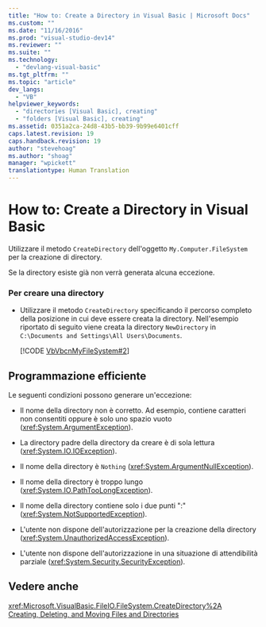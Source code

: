 ```yaml
---
title: "How to: Create a Directory in Visual Basic | Microsoft Docs"
ms.custom: ""
ms.date: "11/16/2016"
ms.prod: "visual-studio-dev14"
ms.reviewer: ""
ms.suite: ""
ms.technology: 
  - "devlang-visual-basic"
ms.tgt_pltfrm: ""
ms.topic: "article"
dev_langs: 
  - "VB"
helpviewer_keywords: 
  - "directories [Visual Basic], creating"
  - "folders [Visual Basic], creating"
ms.assetid: 0351a2ca-24d8-43b5-bb39-9b99e6401cff
caps.latest.revision: 19
caps.handback.revision: 19
author: "stevehoag"
ms.author: "shoag"
manager: "wpickett"
translationtype: Human Translation
---
```

# How to: Create a Directory in Visual Basic
Utilizzare il metodo `CreateDirectory` dell'oggetto `My.Computer.FileSystem` per la creazione di directory.  
  
 Se la directory esiste già non verrà generata alcuna eccezione.  
  
### Per creare una directory  
  
-   Utilizzare il metodo `CreateDirectory` specificando il percorso completo della posizione in cui deve essere creata la directory.  Nell'esempio riportato di seguito viene creata la directory `NewDirectory` in `C:\Documents and Settings\All Users\Documents`.  
  
     [!CODE [VbVbcnMyFileSystem#2](../CodeSnippet/VS_Snippets_VBCSharp/VbVbcnMyFileSystem#2)]  
  
## Programmazione efficiente  
 Le seguenti condizioni possono generare un'eccezione:  
  
-   Il nome della directory non è corretto.  Ad esempio, contiene caratteri non consentiti oppure è solo uno spazio vuoto \(<xref:System.ArgumentException>\).  
  
-   La directory padre della directory da creare è di sola lettura \(<xref:System.IO.IOException>\).  
  
-   Il nome della directory è `Nothing` \(<xref:System.ArgumentNullException>\).  
  
-   Il nome della directory è troppo lungo \(<xref:System.IO.PathTooLongException>\).  
  
-   Il nome della directory contiene solo i due punti ":" \(<xref:System.NotSupportedException>\).  
  
-   L'utente non dispone dell'autorizzazione per la creazione della directory \(<xref:System.UnauthorizedAccessException>\).  
  
-   L'utente non dispone dell'autorizzazione in una situazione di attendibilità parziale \(<xref:System.Security.SecurityException>\).  
  
## Vedere anche  
 <xref:Microsoft.VisualBasic.FileIO.FileSystem.CreateDirectory%2A>   
 [Creating, Deleting, and Moving Files and Directories](../../../../visual-basic/developing-apps/programming/drives-directories-files/creating-deleting-and-moving-files-and-directories.md)